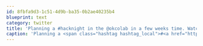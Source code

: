 ```yaml
---
id: 8fbfa9d3-1c51-4d9b-ba35-0b2ae40235b4
blueprint: text
category: twitter
title: 'Planning a #hacknight in the @okcolab in a few weeks time. Watch meetup.com/okTechEvents/ for details + @robpenner @ssollows'
caption: 'Planning a <span class="hashtag hashtag_local">#<a href="http://tweettemp.darylchymko.ca/?tag=hacknight">hacknight</a> in the <span class="username username_linked">@<a href="https://twitter.com/okcolab" title="Okanagan coLab">okcolab</a></span> in a few weeks time. Watch <a href="http://www.meetup.com/okTechEvents/" title="http://www.meetup.com/okTechEvents/" class="link link_untco">meetup.com/okTechEvents/</a> for details + <span class="username username_linked">@<a href="https://twitter.com/robpenner" title="Robert Penner">robpenner</a></span> <span class="username username_linked">@<a href="https://twitter.com/ssollows" title="Scott Sollows">ssollows</a></span>'
---
```


